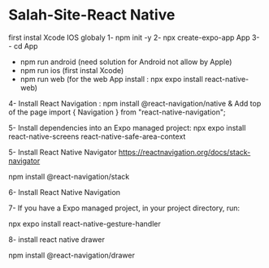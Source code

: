 # Salah-Site-React Native

first instal Xcode IOS globaly
1- npm init -y
2- npx create-expo-app App 
3- - cd App
- npm run android (need solution for Android not allow by Apple)
- npm run ios (first instal Xcode)
- npm run web (for the web App install :  npx expo install react-native-web)


4- Install React Navigation :
npm install @react-navigation/native
& Add top of the page
import { Navigation } from "react-native-navigation";

5- Install dependencies into an Expo managed project:
npx expo install react-native-screens react-native-safe-area-context

5- Install React Native Navigator
https://reactnavigation.org/docs/stack-navigator

npm install @react-navigation/stack

6- Install React Native Navigation 


7- If you have a Expo managed project, in your project directory, run:

npx expo install react-native-gesture-handler

8- install react native drawer

npm install @react-navigation/drawer

